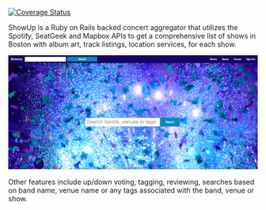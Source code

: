 [![Coverage Status](https://coveralls.io/repos/RoccStar/basshows-rails/badge.svg)](https://coveralls.io/r/RoccStar/basshows-rails)


ShowUp is a Ruby on Rails backed concert aggregator that utilizes the Spotify,
SeatGeek and Mapbox APIs to get a comprehensive list of shows in Boston with
album art, track listings, location services, for each show.

![ScreenShot](ShowUp.png)

Other features include up/down voting, tagging, reviewing, searches based on
band name, venue name or any tags associated with the band, venue or show.
